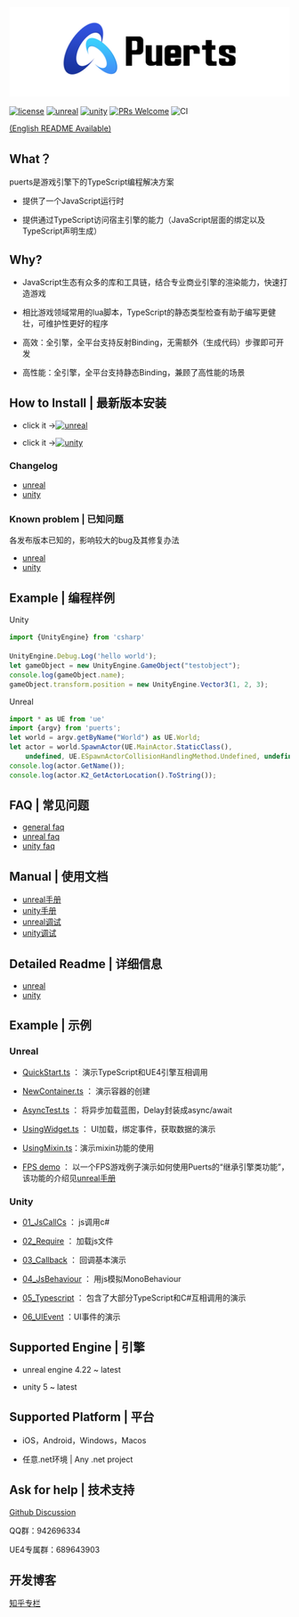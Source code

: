 ![Logo](./doc/pic/puerts_logo.png)

[![license](https://img.shields.io/badge/license-BSD_3_Clause-blue.svg)](https://github.com/Tencent/puerts/blob/master/LICENSE)
[![unreal](https://img.shields.io/badge/unreal-v1.0.0-blue.svg)](doc/unreal/install.md)
[![unity](https://img.shields.io/badge/unity-v1.3.3-blue.svg)](doc/unity/install.md)
[![PRs Welcome](https://img.shields.io/badge/PRs-welcome-blue.svg)](https://github.com/Tencent/puerts/pulls)
![CI](https://github.com/Tencent/puerts/workflows/CI/badge.svg)

[(English README Available)](./doc/en/README.md)
## What？

puerts是游戏引擎下的TypeScript编程解决方案

* 提供了一个JavaScript运行时

* 提供通过TypeScript访问宿主引擎的能力（JavaScript层面的绑定以及TypeScript声明生成）

## Why?

* JavaScript生态有众多的库和工具链，结合专业商业引擎的渲染能力，快速打造游戏

* 相比游戏领域常用的lua脚本，TypeScript的静态类型检查有助于编写更健壮，可维护性更好的程序

* 高效：全引擎，全平台支持反射Binding，无需额外（生成代码）步骤即可开发

* 高性能：全引擎，全平台支持静态Binding，兼顾了高性能的场景

## How to Install | 最新版本安装

* click it ->[![unreal](https://img.shields.io/badge/unreal-v1.0.0-blue.svg)](doc/unreal/install.md)

* click it ->[![unity](https://img.shields.io/badge/unity-v1.3.3-blue.svg)](doc/unity/install.md)

### Changelog

* [unreal](doc/unreal/changelog.md)
* [unity](doc/unity/changelog.md)

### Known problem | 已知问题

各发布版本已知的，影响较大的bug及其修复办法

* [unreal](doc/unreal/bugs.md)
* [unity](doc/unity/bugs.md)

## Example | 编程样例

Unity

```typescript
import {UnityEngine} from 'csharp'

UnityEngine.Debug.Log('hello world');
let gameObject = new UnityEngine.GameObject("testobject");
console.log(gameObject.name);
gameObject.transform.position = new UnityEngine.Vector3(1, 2, 3);
```

Unreal

```typescript
import * as UE from 'ue'
import {argv} from 'puerts';
let world = argv.getByName("World") as UE.World;
let actor = world.SpawnActor(UE.MainActor.StaticClass(),
    undefined, UE.ESpawnActorCollisionHandlingMethod.Undefined, undefined, undefined) as UE.MainActor;
console.log(actor.GetName());
console.log(actor.K2_GetActorLocation().ToString());
```

## FAQ | 常见问题

* [general faq](doc/faq.md)
* [unreal faq](doc/unreal/faq.md)
* [unity faq](doc/unity/faq.md)

## Manual | 使用文档

* [unreal手册](doc/unreal/manual.md)
* [unity手册](doc/unity/manual.md)
* [unreal调试](doc/unreal/vscode_debug.md)
* [unity调试](doc/unity/vscode_debug.md)

## Detailed Readme | 详细信息

* [unreal](unreal/README.md)
* [unity](unity/README.md)

## Example | 示例

### Unreal

* [QuickStart.ts](https://github.com/chexiongsheng/puerts_unreal_demo/blob/master/TsProj/QuickStart.ts) ： 演示TypeScript和UE4引擎互相调用

* [NewContainer.ts](https://github.com/chexiongsheng/puerts_unreal_demo/blob/master/TsProj/NewContainer.ts) ： 演示容器的创建

* [AsyncTest.ts](https://github.com/chexiongsheng/puerts_unreal_demo/blob/master/TsProj/AsyncTest.ts) ： 将异步加载蓝图，Delay封装成async/await

* [UsingWidget.ts](https://github.com/chexiongsheng/puerts_unreal_demo/blob/master/TsProj/UsingWidget.ts) ： UI加载，绑定事件，获取数据的演示

* [UsingMixin.ts](https://github.com/chexiongsheng/puerts_unreal_demo/blob/master/TsProj/UsingMixin.ts)：演示mixin功能的使用

* [FPS demo](https://github.com/chexiongsheng/puerts_fps_demo) ： 以一个FPS游戏例子演示如何使用Puerts的“继承引擎类功能”，该功能的介绍见[unreal手册](doc/unreal/manual.md)

### Unity

* [01_JsCallCs](https://github.com/chexiongsheng/puerts_unity_demo/tree/master/projects/0_Basic_Demo/Assets/Examples/01_JsCallCs) ： js调用c#

* [02_Require](https://github.com/chexiongsheng/puerts_unity_demo/tree/master/projects/0_Basic_Demo/Assets/Examples/02_Require) ： 加载js文件

* [03_Callback](https://github.com/chexiongsheng/puerts_unity_demo/tree/master/projects/0_Basic_Demo/Assets/Examples/03_Callback) ： 回调基本演示

* [04_JsBehaviour](https://github.com/chexiongsheng/puerts_unity_demo/tree/master/projects/0_Basic_Demo/Assets/Examples/04_JsBehaviour) ： 用js模拟MonoBehaviour

* [05_Typescript](https://github.com/chexiongsheng/puerts_unity_demo/tree/master/projects/0_Basic_Demo/Assets/Examples/05_Typescript) ： 包含了大部分TypeScript和C#互相调用的演示

* [06_UIEvent](https://github.com/chexiongsheng/puerts_unity_demo/tree/master/projects/0_Basic_Demo/Assets/Examples/Assets/Examples/06_UIEvent) ：UI事件的演示

## Supported Engine | 引擎

* unreal engine 4.22 ~ latest

* unity 5 ~ latest

## Supported Platform | 平台

* iOS，Android，Windows，Macos

* 任意.net环境 | Any .net project


## Ask for help | 技术支持

[Github Discussion](https://github.com/Tencent/puerts/discussions)

QQ群：942696334

UE4专属群：689643903

## 开发博客
[知乎专栏](https://www.zhihu.com/column/c_1355534112468402176)
